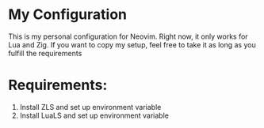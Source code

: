 # My Configuration

This is my personal configuration for Neovim. Right now, it only works for Lua and Zig.
If you want to copy my setup, feel free to take it as long as you fulfill the requirements

# Requirements:
1. Install ZLS and set up environment variable
2. Install LuaLS and set up environment variable
